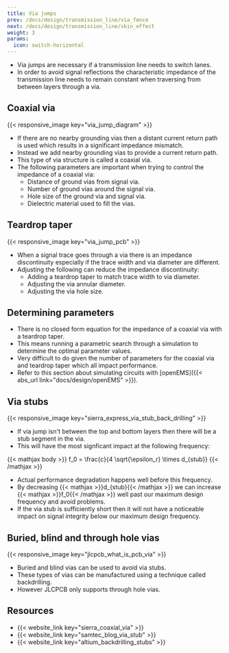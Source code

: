 ```yaml
---
title: Via jumps
prev: /docs/design/transmission_line/via_fence
next: /docs/design/transmission_line/skin_effect
weight: 3
params:
  icon: switch-horizontal
---
```


- Via jumps are necessary if a transmission line needs to switch lanes. 
- In order to avoid signal reflections the characteristic impedance of the transmission line needs to remain constant when traversing from between layers through a via.

## Coaxial via
{{< responsive_image key="via_jump_diagram" >}}

- If there are no nearby grounding vias then a distant current return path is used which results in a significant impedance mismatch.
- Instead we add nearby grounding vias to provide a current return path.
- This type of via structure is called a coaxial via.
- The following parameters are important when trying to control the impedance of a coaxial via:
    - Distance of ground vias from signal via.
    - Number of ground vias around the signal via.
    - Hole size of the ground via and signal via.
    - Dielectric material used to fill the vias.

## Teardrop taper
{{< responsive_image key="via_jump_pcb" >}}

- When a signal trace goes through a via there is an impedance discontinuity especially if the trace width and via diameter are different.
- Adjusting the following can reduce the impedance discontinuity:
    - Adding a teardrop taper to match trace width to via diameter.
    - Adjusting the via annular diameter.
    - Adjusting the via hole size.

## Determining parameters
- There is no closed form equation for the impedance of a coaxial via with a teardrop taper.
- This means running a parametric search through a simulation to determine the optimal parameter values.
- Very difficult to do given the number of parameters for the coaxial via and teardrop taper which all impact performance.
- Refer to this section about simulating circuits with [openEMS]({{< abs_url link="docs/design/openEMS" >}}).

## Via stubs
{{< responsive_image key="sierra_express_via_stub_back_drilling" >}}

- If via jump isn't between the top and bottom layers then there will be a stub segment in the via.
- This will have the most signficant impact at the following frequency:

{{< mathjax body >}}
f_0 = \frac{c}{4 \sqrt{\epsilon_r} \times d_{stub}}
{{< /mathjax >}}

- Actual performance degradation happens well before this frequency.
- By decreasing {{< mathjax >}}d_{stub}{{< /mathjax >}} we can increase {{< mathjax >}}f_0{{< /mathjax >}} well past our maximum design frequency and avoid problems.
- If the via stub is sufficiently short then it will not have a noticeable impact on signal integrity below our maximum design frequency.

## Buried, blind and through hole vias
{{< responsive_image key="jlcpcb_what_is_pcb_via" >}}

- Buried and blind vias can be used to avoid via stubs.
- These types of vias can be manufactured using a technique called backdrilling.
- However JLCPCB only supports through hole vias.

## Resources
- {{< website_link key="sierra_coaxial_via" >}}
- {{< website_link key="samtec_blog_via_stub" >}}
- {{< website_link key="altium_backdrilling_stubs" >}}
